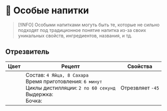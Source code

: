 # 🧪 Особые напитки

> [!INFO] Особыми напитками могуть быть те, которые не сильно подходят под традиционное понятие напитка из-за своих уникальных свойств, ингредиентов, названия, и тд.

<!-- 

## 
|Цвет|Рецепт|Свойства|
|-|-|-|
| <MCBottle color="#000000" size="big" /> | Состав: `n` <br/>Время приготовления: `n` <br/>Циклы дистилляции: `n` <br/>Выдержка: `n` <br/>Бочка: `n`|  <br/> Выдает эффект |
 
-->
<!-- <iconify-icon icon="solar:close-square-bold-duotone" style="margin-right:0.10rem;margin:center;color: #FF0000" ></iconify-icon> -->


## Отрезвитель
|Цвет|Рецепт|Свойства|
|-|-|-|
| <MCBottle color="#e0e0e0" size="big" /> | Состав: `4 Яйца, 8 Сахара` <br/>Время приготовления: `6 минут` <br/>Циклы дистилляции: `2 по 60 секунд` <br/>Выдержка: <iconify-icon icon="solar:close-square-bold-duotone" style="margin-right:0.10rem;margin:center;color: #FF0000" ></iconify-icon> <br/>Бочка: <iconify-icon icon="solar:close-square-bold-duotone" style="margin-right:0.10rem;margin:center;color: #FF0000" ></iconify-icon>| Отрезвляет `-45` |